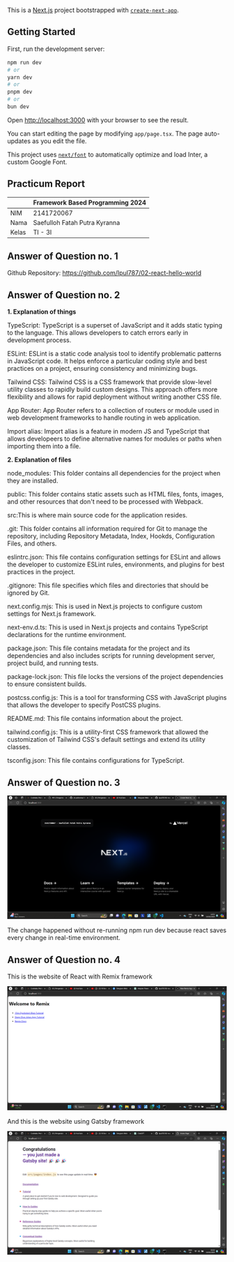 This is a [Next.js](https://nextjs.org/) project bootstrapped with [`create-next-app`](https://github.com/vercel/next.js/tree/canary/packages/create-next-app).

## Getting Started

First, run the development server:

```bash
npm run dev
# or
yarn dev
# or
pnpm dev
# or
bun dev
```

Open [http://localhost:3000](http://localhost:3000) with your browser to see the result.

You can start editing the page by modifying `app/page.tsx`. The page auto-updates as you edit the file.

This project uses [`next/font`](https://nextjs.org/docs/basic-features/font-optimization) to automatically optimize and load Inter, a custom Google Font.

## Practicum Report

|  | Framework Based Programming 2024 |
|--|--|
| NIM |  2141720067|
| Nama |  Saefulloh Fatah Putra Kyranna |
| Kelas | TI - 3I |

## Answer of Question no. 1

Github Repository: https://github.com/Ipul787/02-react-hello-world 

## Answer of Question no. 2

**1. Explanation of things**

TypeScript: TypeScript is a superset of JavaScript and it adds static typing to the language. This allows developers to catch errors early in development process. 

ESLint: ESLint is a static code analysis tool to identify problematic patterns in JavaScript code. It helps enforce a particular coding style and best practices on a project, ensuring consistency and minimizing bugs. 

Tailwind CSS: Tailwind CSS is a CSS framework that provide slow-level utility classes to rapidly build custom designs. This approach offers more flexibility and allows for rapid deployment without writing another CSS file. 

App Router: App Router refers to a collection of routers or module used in web development frameworks to handle routing in web application. 

Import alias: Import alias is a feature in modern JS and TypeScript that allows developeers to define alternative names for modules or paths when importing them into a file. 

**2. Explanation of files**

node_modules: This folder contains all dependencies for the project when they are installed.

public: This folder contains static assets such as HTML files, fonts, images, and other resources that don't need to be processed with Webpack. 

src:This is where main source code for the application resides. 

.git: This folder contains all information required for Git to manage the repository, including Repository Metadata, Index, Hookds, Configuration Files, and others. 

eslintrc.json: This file contains configuration settings for ESLint and allows the developer to customize ESLint rules, environments, and plugins for best practices in the project. 

.gitignore: This file specifies which files and directories that should be ignored by Git. 

next.config.mjs: This is used in Next.js projects to configure custom settings for Next.js framework. 

next-env.d.ts: This is used in Next.js projects and contains TypeScript declarations for the runtime environment. 

package.json: This file contains metadata for the project and its dependencies and also includes scripts for running development server, project build, and running tests. 

package-lock.json: This file locks the versions of the project dependencies to ensure consistent builds. 

postcss.config.js: This is a tool for transforming CSS with JavaScript plugins that allows the developer to specify PostCSS plugins. 

README.md: This file contains information about the project. 

tailwind.config.js: This is a utility-first CSS framework that allowed the customization of Tailwind CSS's default settings and extend its utility classes. 

tsconfig.json: This file contains configurations for TypeScript. 

## Answer of Question no. 3

![Screenshot](assets/01.png)

The change happened without re-running npm run dev because react saves every change in real-time environment. 

## Answer of Question no. 4

This is the website of React with Remix framework

![Screenshot](assets/04.png)

And this is the website using Gatsby framework

![Screenshot](assets/03.png)


